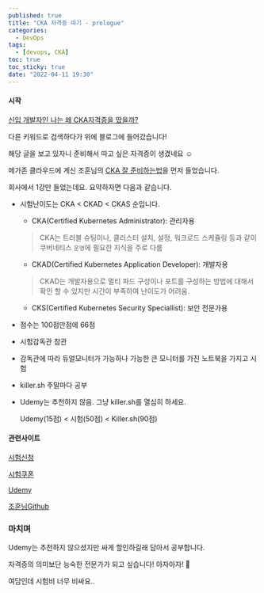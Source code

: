 ```yaml
---
published: true
title: "CKA 자격증 따기 - prologue"
categories:
  - DevOps
tags:
  - [devops, CKA]
toc: true
toc_sticky: true
date: "2022-04-11 19:30"
---
```


#### 시작

[신입 개발자인 나는 왜 CKA자격증을 땄을까?](https://minkukjo.github.io/devops/2021/05/13/CKA-51/)

다른 키워드로 검색하다가 위에 블로그에 들어갔습니다!

해당 글을 보고 있자니 준비해서 따고 싶은 자격증이 생겼네요 ☺

메가존 클라우드에 계신 조훈님의 [CKA 잘 준비하는법](https://www.inflearn.com/course/%EA%B3%B5%EC%9D%B8-%EC%BF%A0%EB%B2%84%EB%84%A4%ED%8B%B0%EC%8A%A4-%EA%B4%80%EB%A6%AC%EC%9E%90)을 먼저 들었습니다.

회사에서 1강만 들었는데요. 요약하자면 다음과 같습니다.

* 시험난이도는 CKA < CKAD < CKAS 순입니다.

  * CKA(Certified Kubernetes Administrator): 관리자용

  > CKA는 트러블 슈팅이나, 클러스터 설치, 설정, 워크로드 스케쥴링 등과 같이 쿠버네티스 `운영`에 필요한 지식을 주로 다룸

  * CKAD(Certified Kubernetes Application Developer): 개발자용

  > CKAD는 개발자용으로 멀티 파드 구성이나 포트를 구성하는 방법에 대해서 확인 할 수 있지만 시간이 부족하여 난이도가 어려움.

  * CKS(Certified Kubernetes Security Speciallist): 보안 전문가용

* 점수는 100점만점에 66점

* 시험감독관 참관

* 감독관에 따라 듀얼모니터가 가능하나 가능한 큰 모니터를 가진 노트북을 가지고 시험

* killer.sh 주말마다 공부

* Udemy는 추천하지 않음. 그냥 killer.sh를 열심히 하세요.

  Udemy(15점) < 시험(50점) < Killer.sh(90점)

#### 관련사이트

[시험신청](https://training.linuxfoundation.org/certification/certified-kubernetes-administrator-cka/)

[시험쿠폰](https://couponcause.com/stores/linux-foundation/)

[Udemy](https://www.udemy.com/course/certified-kubernetes-administrator-with-practice-tests/)

[조훈님Github](https://github.com/kyh0703/_Lecture_k8s_learning.kit)

### 마치며

Udemy는 추천하지 않으셨지만 싸게 할인하길래 담아서 공부합니다.

자격증의 의미보단 능숙한 전문가가 되고 싶습니다! 아자아자! 💪

여담인데 시험비 너무 비싸요..
